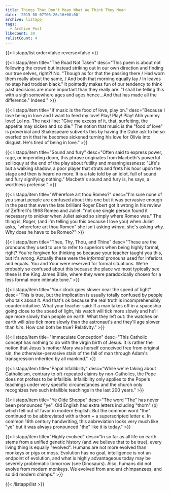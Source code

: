 ```yaml
---
title: Things That Don't Mean What We Think They Mean
date: '2015-08-07T06:26:16+00:00'
archive: listapp
tags: 
  - Archive Post
likeCount: 30
relistCount: 4
---
```



{{< listapp/list order=false reverse=false >}}

   {{< listapp/item title="The Road Not Taken"
      desc="This poem is about not following the crowd but instead striking out in our own direction and finding our true selves, right?! No. \"Though as for that the passing there / Had worn them really about the same, / And both that morning equally lay / In leaves no step had trodden black.\" It pointedly makes fun of our tendency to think past decisions are more important than they really are. \"I shall be telling this with a sigh somewhere ages and ages hence…And that has made all the difference.\" Indeed." >}}

   {{< listapp/item title="If music is the food of love, play on."
      desc="Because I love being in love and I want to feed my love! Play! Play! Play! Ahh yummy love! Lol no. The next line: \"Give me excess of it, that, surfeiting, the appetite may sicken and so die.\" The notion that music is the \"food of love\" is proverbial and Shakespeare subverts this by having the Duke ask to be so overfed on it that he becomes sickened turning his love for Olivia into disgust. He's tired of being in love." >}}

   {{< listapp/item title="Sound and fury"
      desc="Often said to express power, rage, or impending doom, this phrase originates from Macbeth's powerful soliloquy at the end of the play about futility and meaninglessness: \"Life's but a walking shadow, a poor player that struts and frets his hour upon the stage and then is heard no more. It is a tale told by an idiot, full of sound and fury signifying nothing.\" Macbeth's sound and fury is, he says, a worthless pretense." >}}

   {{< listapp/item title="Wherefore art thou Romeo?"
      desc="I'm sure none of you smart people are confused about this one but it was pervasive enough in the past that even the late brilliant Roger Ebert got it wrong in his review of Zeffirelli's 1968 Romeo and Juliet: \"not one single person found it necessary to snicker when Juliet asked so simply where Romeo was.\" The thing is, Roger, (and I'm telling you this because I love you) when Juliet asks, \"wherefore art thou Romeo\" she isn't asking *where*, she's asking *why*. Why does he have to be Romeo?" >}}

   {{< listapp/item title="Thee, Thy, Thou, and Thine"
      desc="These are the pronouns they used to use to refer to superiors when being highly formal, right? You're forgiven for thinking so because your teacher taught you this, but it's wrong. Actually these were the *informal* pronouns used for inferiors and equals. You and Your were reserved for formal situations. We're probably so confused about this because the place we most typically see these is the King James Bible, where they were paradoxically chosen for a less formal more intimate tone." >}}

   {{< listapp/item title="Your clock goes slower near the speed of light"
      desc="This is true, but the implication is usually totally confused by people who talk about it. And that's ok because the real truth is incomprehensibly counter-intuitive. What your teacher said: If a man takes off in a spaceship going close to the speed of light, his watch will tick more slowly and he'll age more slowly than people on earth. What they left out: the watches on earth will *also* tick more slowly than the astronaut's and they'll age slower than *him*. How can both be true? Relativity." >}}

   {{< listapp/item title="Immaculate Conception"
      desc="This Catholic concept has nothing to do with the virgin birth of Jesus. It is rather the notion that Jesus's mother Mary was herself conceived free from original sin, the otherwise-pervasive stain of the fall of man through Adam's transgression inherited by all mankind." >}}

   {{< listapp/item title="Papal Infallibility"
      desc="While we're taking about Catholicism, contrary to oft-repeated claims by non-Catholics, the Pope does not profess to be infallible. Infallibility only applies to the Pope's teachings under very specific circumstances and the church only recognizes two such infallible teachings in the last 200 years." >}}

   {{< listapp/item title="Ye Olde Shoppe"
      desc="The word \"The\" has never been pronounced \"ye\". Old English had extra letters including \"thorn\" (þ) which fell out of favor in modern English. But the common word \"the\" continued to be abbreviated with a thorn + a superscripted letter e. In common 16th century handwriting, this abbreviation looks very much like \"ye\" but it was always pronounced \"the\" like it is today." >}}

   {{< listapp/item title="Highly evolved"
      desc="In so far as all life on earth stems from a unified genetic history (and we believe that to be true), every living thing is equally \"evolved\". Humans are not more evolved than monkeys or pigs or moss. Evolution has no goal, intelligence is not an endpoint of evolution, and what is highly advantageous today may be severely problematic tomorrow (see Dinosaurs). Also, humans did not evolve from modern monkeys. We evolved from ancient chimpanzees, and so did modern chimps." >}}

{{< /listapp/list >}}
